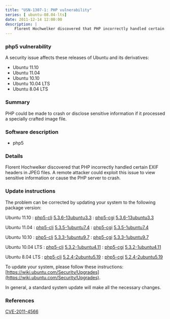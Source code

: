 ```yaml
---
title: "USN-1307-1: PHP vulnerability"
series: [ ubuntu-08.04-lts]
date: 2011-12-14 12:00:00
description: |
    Florent Hochwelker discovered that PHP incorrectly handled certain EXIF headers in JPEG files. A remote attacker could exploit this issue to view sensitive information or cause the PHP server to crash. 
--- 
```

 
### php5 vulnerability

A security issue affects these releases of Ubuntu and its derivatives:

* Ubuntu 11.10
* Ubuntu 11.04
* Ubuntu 10.10
* Ubuntu 10.04 LTS
* Ubuntu 8.04 LTS

### Summary

PHP could be made to crash or disclose sensitive information if it processed a specially crafted image file.

### Software description

* php5 

### Details

Florent Hochwelker discovered that PHP incorrectly handled certain EXIF headers in JPEG files. A remote attacker could exploit this issue to view sensitive information or cause the PHP server to crash. 

### Update instructions

The problem can be corrected by updating your system to the following package version:

Ubuntu 11.10
 : [php5-cli](https://launchpad.net/ubuntu/+source/php5) <span> [5.3.6-13ubuntu3.3](https://launchpad.net/ubuntu/+source/php5/5.3.6-13ubuntu3.3) </span> 
 : [php5-cgi](https://launchpad.net/ubuntu/+source/php5) <span> [5.3.6-13ubuntu3.3](https://launchpad.net/ubuntu/+source/php5/5.3.6-13ubuntu3.3) </span> 

Ubuntu 11.04
 : [php5-cli](https://launchpad.net/ubuntu/+source/php5) <span> [5.3.5-1ubuntu7.4](https://launchpad.net/ubuntu/+source/php5/5.3.5-1ubuntu7.4) </span> 
 : [php5-cgi](https://launchpad.net/ubuntu/+source/php5) <span> [5.3.5-1ubuntu7.4](https://launchpad.net/ubuntu/+source/php5/5.3.5-1ubuntu7.4) </span> 

Ubuntu 10.10
 : [php5-cli](https://launchpad.net/ubuntu/+source/php5) <span> [5.3.3-1ubuntu9.7](https://launchpad.net/ubuntu/+source/php5/5.3.3-1ubuntu9.7) </span> 
 : [php5-cgi](https://launchpad.net/ubuntu/+source/php5) <span> [5.3.3-1ubuntu9.7](https://launchpad.net/ubuntu/+source/php5/5.3.3-1ubuntu9.7) </span> 

Ubuntu 10.04 LTS
 : [php5-cli](https://launchpad.net/ubuntu/+source/php5) <span> [5.3.2-1ubuntu4.11](https://launchpad.net/ubuntu/+source/php5/5.3.2-1ubuntu4.11) </span> 
 : [php5-cgi](https://launchpad.net/ubuntu/+source/php5) <span> [5.3.2-1ubuntu4.11](https://launchpad.net/ubuntu/+source/php5/5.3.2-1ubuntu4.11) </span> 

Ubuntu 8.04 LTS
 : [php5-cli](https://launchpad.net/ubuntu/+source/php5) <span> [5.2.4-2ubuntu5.19](https://launchpad.net/ubuntu/+source/php5/5.2.4-2ubuntu5.19) </span> 
 : [php5-cgi](https://launchpad.net/ubuntu/+source/php5) <span> [5.2.4-2ubuntu5.19](https://launchpad.net/ubuntu/+source/php5/5.2.4-2ubuntu5.19) </span> 

To update your system, please follow these instructions: [https://wiki.ubuntu.com/Security/Upgrades](https://wiki.ubuntu.com/Security/Upgrades).

In general, a standard system update will make all the necessary changes. 

### References

 [CVE-2011-4566](http://people.ubuntu.com/~ubuntu-security/cve/CVE-2011-4566)
 
